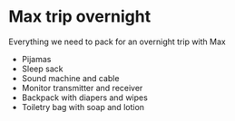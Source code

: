 # Max trip overnight

Everything we need to pack for an overnight trip with Max

- Pijamas
- Sleep sack
- Sound machine and cable
- Monitor transmitter and receiver
- Backpack with diapers and wipes
- Toiletry bag with soap and lotion
